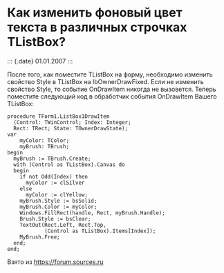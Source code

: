 Как изменить фоновый цвет текста в различных строчках TListBox?
===============================================================

::: {.date}
01.01.2007
:::

После того, как поместите TListBox на форму, необходимо изменить
свойство Style в TListBox на lbOwnerDrawFixed. Если не изменить свойство
Style, то событие OnDrawItem никогда не вызовется. Теперь поместите
следующий код в обработчик события OnDrawItem Вашего TListBox:

    procedure TForm1.ListBox1DrawItem
      (Control: TWinControl; Index: Integer;
      Rect: TRect; State: TOwnerDrawState);
    var
        myColor: TColor;
        myBrush: TBrush;      
    begin
      myBrush := TBrush.Create;  
      with (Control as TListBox).Canvas do
      begin
        if not Odd(Index) then
          myColor := clSilver
        else
          myColor := clYellow;
        myBrush.Style := bsSolid; 
        myBrush.Color := myColor; 
        Windows.FillRect(handle, Rect, myBrush.Handle); 
        Brush.Style := bsClear;  
        TextOut(Rect.Left, Rect.Top, 
                (Control as TListBox).Items[Index]);  
        MyBrush.Free;
      end;
    end;

Взято из <https://forum.sources.ru>
